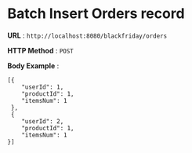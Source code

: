# Batch Insert Orders record

**URL** : `http://localhost:8080/blackfriday/orders`

**HTTP Method** : `POST`

**Body Example** :
```
[{
	"userId": 1,
	"productId": 1,
	"itemsNum": 1
 },
 {
	"userId": 2,
	"productId": 1,
	"itemsNum": 1
}]
```
